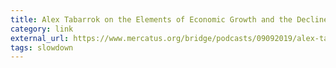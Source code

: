 ```yaml
---
title: Alex Tabarrok on the Elements of Economic Growth and the Decline of Dynamism | Mercatus Center
category: link
external_url: https://www.mercatus.org/bridge/podcasts/09092019/alex-tabarrok-elements-economic-growth-and-decline-dynamism
tags: slowdown
---
```

